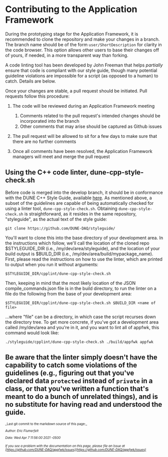 # Contributing to the Application Framework

During the prototyping stage for the Application Framework, it is recommended to clone the repository and make your changes in a branch. The branch name should be of the form `user/ShortDescription` for clarity in the code browser. This option allows other users to base their changes off of yours, if needed, in a more transparent way than forking.

A code linting tool has been developed by John Freeman that helps *partially* ensure that code is compliant with our style guide, though many potential guideline violations are impossible for a script (as opposed to a human) to catch. Details are below.  

Once your changes are stable, a pull request should be initiated.
Pull requests follow this procedure:


1. The code will be reviewed during an Application Framework meeting
    1.  Comments related to the pull request's intended changes should be incorporated into the branch
    1.  Other comments that may arise should be captured as Github issues


1. The pull request will be allowed to sit for a few days to make sure that there are no further comments


1. Once all comments have been resolved, the Application Framework managers will meet and merge the pull request

## Using the C++ code linter, dune-cpp-style-check.sh

Before code is merged into the develop branch, it should be in conformance with the DUNE C++ Style Guide, available [here](https://github.com/DUNE-DAQ/styleguide/blob/develop/dune-daq-cppguide.md). As mentioned above, a subset of the guidelines are capable of being automatically checked for using a linter tool, `dune-cpp-style-check.sh`. Obtaining `dune-cpp-style-check.sh` is straightforward, as it resides in the same repository, "styleguide", as the actual text of the style guide:
```
git clone https://github.com/DUNE-DAQ/styleguide/
```
You'll want to clone this into the base directory of your development area. In the instructions which follow, we'll call the location of the cloned repo $STYLEGUIDE_DIR (i.e., /my/dev/area/styleguide), and the location of your build output is $BUILD_DIR (i.e., /my/dev/area/build/mypackage_name). First, please read the instructions on how to use the linter, which are printed to output when you run it without arguments:
```
$STYLEGUIDE_DIR/cpplint/dune-cpp-style-check.sh
```
Then, keeping in mind that the most likely location of the JSON compile_commands.json file is in the build directory, to run the linter on a file do the following from the base of your development area:
```
$STYLEGUIDE_DIR/cpplint/dune-cpp-style-check.sh $BUILD_DIR <name of file>
```
...where "file" can be a directory, in which case the script recurses down the directory tree. To get more concrete, if you've got a development area called /my/dev/area and you're in it, and you want to lint all of appfwk, this command would look like:
```
./styleguide/cpplint/dune-cpp-style-check.sh ./build/appfwk appfwk
```
Be aware that the linter simply doesn't have the capability to catch some violations of the guidelines (e.g., figuring out that you've declared data `protected` instead of `private` in a class, or that you've written a function that's meant to do a bunch of unrelated things), and is no substitute for having read and understood the guide. 
-----

<font size="1">
_Last git commit to the markdown source of this page:_


_Author: Eric Flumerfelt_

_Date: Wed Apr 7 11:56:00 2021 -0500_

_If you see a problem with the documentation on this page, please file an Issue at [https://github.com/DUNE-DAQ/appfwk/issues](https://github.com/DUNE-DAQ/appfwk/issues)_
</font>
